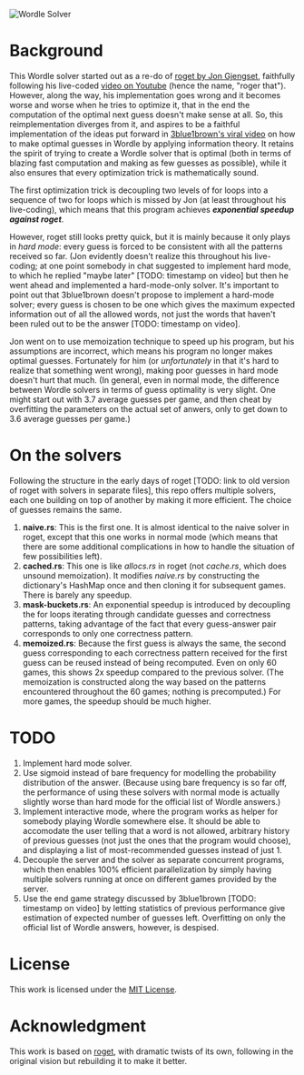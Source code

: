 ![Wordle Solver](https://user-images.githubusercontent.com/51146895/229331944-10d7fc59-262a-4b6e-b9c4-2442fab565d8.gif)

# Background

This Wordle solver started out as a re-do of [roget by Jon Gjengset](https://github.com/jonhoo/roget), faithfully following his live-coded [video on Youtube](https://youtu.be/doFowk4xj7Q) (hence the name, "roger that"). However, along the way, his implementation goes wrong and it becomes worse and worse when he tries to optimize it, that in the end the computation of the optimal next guess doesn't make sense at all. So, this reimplementation diverges from it, and aspires to be a faithful implementation of the ideas put forward in [3blue1brown's viral video](https://www.youtube.com/watch?v=v68zYyaEmEA) on how to make optimal guesses in Wordle by applying information theory. It retains the spirit of trying to create a Wordle solver that is optimal (both in terms of blazing fast computation and making as few guesses as possible), while it also ensures that every optimization trick is mathematically sound.

The first optimization trick is decoupling two levels of for loops into a sequence of two for loops which is missed by Jon (at least throughout his live-coding), which means that this program achieves ***exponential speedup against roget***.

However, roget still looks pretty quick, but it is mainly because it only plays in *hard mode*: every guess is forced to be consistent with all the patterns received so far. (Jon evidently doesn't realize this throughout his live-coding; at one point somebody in chat suggested to implement hard mode, to which he replied "maybe later" [TODO: timestamp on video] but then he went ahead and implemented a hard-mode-only solver. It's important to point out that 3blue1brown doesn't propose to implement a hard-mode solver; every guess is chosen to be one which gives the maximum expected information out of all the allowed words, not just the words that haven't been ruled out to be the answer [TODO: timestamp on video].

Jon went on to use memoization technique to speed up his program, but his assumptions are incorrect, which means his program no longer makes optimal guesses. Fortunately for him (or *unfortunately* in that it's hard to realize that something went wrong), making poor guesses in hard mode doesn't hurt that much. (In general, even in normal mode, the difference between Wordle solvers in terms of guess optimality is very slight. One might start out with 3.7 average guesses per game, and then cheat by overfitting the parameters on the actual set of anwers, only to get down to 3.6 average guesses per game.)

# On the solvers

Following the structure in the early days of roget [TODO: link to old version of roget with solvers in separate files], this repo offers multiple solvers, each one building on top of another by making it more efficient. The choice of guesses remains the same.
1. **naive.rs**: This is the first one. It is almost identical to the naive solver in roget, except that this one works in normal mode (which means that there are some additional complications in how to handle the situation of few possibilities left).
2. **cached.rs**: This one is like *allocs.rs* in roget (not *cache.rs*, which does unsound memoization). It modifies *naive.rs* by constructing the dictionary's HashMap once and then cloning it for subsequent games. There is barely any speedup.
3. **mask-buckets.rs**: An exponential speedup is introduced by decoupling the for loops iterating through candidate guesses and correctness patterns, taking advantage of the fact that every guess-answer pair corresponds to only one correctness pattern.
4. **memoized.rs**: Because the first guess is always the same, the second guess corresponding to each correctness pattern received for the first guess can be reused instead of being recomputed. Even on only 60 games, this shows 2x speedup compared to the previous solver. (The memoization is constructed along the way based on the patterns encountered throughout the 60 games; nothing is precomputed.) For more games, the speedup should be much higher.

# TODO

1. Implement hard mode solver.
2. Use sigmoid instead of bare frequency for modelling the probability distribution of the answer. (Because using bare frequency is so far off, the performance of using these solvers with normal mode is actually slightly worse than hard mode for the official list of Wordle answers.)
3. Implement interactive mode, where the program works as helper for somebody playing Wordle somewhere else. It should be able to accomodate the user telling that a word is not allowed, arbitrary history of previous guesses (not just the ones that the program would choose), and displaying a list of most-recommended guesses instead of just 1.
4. Decouple the server and the solver as separate concurrent programs, which then enables 100% efficient parallelization by simply having multiple solvers running at once on different games provided by the server.
5. Use the end game strategy discussed by 3blue1brown [TODO: timestamp on video] by letting statistics of previous performance give estimation of expected number of guesses left. Overfitting on only the official list of Wordle answers, however, is despised.

# License

This work is licensed under the [MIT License](http://opensource.org/licenses/MIT).

# Acknowledgment

This work is based on [roget](https://github.com/jonhoo/roget), with dramatic twists of its own, following in the original vision but rebuilding it to make it better.
